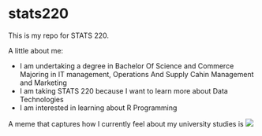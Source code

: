 # stats220

This is my repo for STATS 220. 

A little about me:

- I am undertaking a degree in Bachelor Of Science and Commerce Majoring in IT management, Operations And Supply Cahin Management and Marketing
- I am taking STATS 220 because I want to learn more about Data Technologies
- I am interested in learning about R Programming

A meme that captures how I currently feel about my university studies is ![](https://c.tenor.com/8druEACXtX8AAAAd/tenor.gif)
